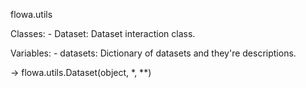 flowa.utils

Classes:
    - Dataset: Dataset interaction class.

Variables:
    - datasets: Dictionary of datasets and they're descriptions.

-> flowa.utils.Dataset(object, *, **)